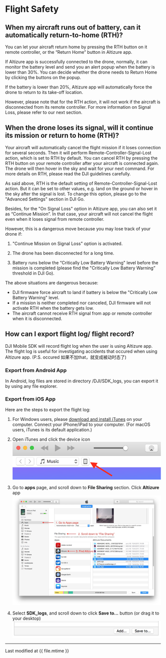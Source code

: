 # Flight Safety

## When my aircraft runs out of battery, can it automatically return-to-home (RTH)?

You can let your aircraft return home by pressing the RTH button on it remote controller, or the “Return Home” button in Altizure app.

If Altizure app is successfully connected to the drone, normally, it can monitor the battery level and send you an alert popup when the battery is lower than 30%. You can decide whether the drone needs to Return Home by clicking the buttons on the popup.

If the battery is lower than 20%, Altizure app will automatically force the drone to return to its take-off location.

However, please note that for the RTH action, it will not work if the aircraft is disconnected from its remote controller. For more information on Signal Loss, please refer to our next section.

## When the drone loses its signal, will it continue its mission or return to home (RTH)?

Your aircraft will automatically cancel the flight mission if it loses connection for several seconds. Then it will perform Remote-Controller-Signal-Lost action, which is set to RTH by default. You can cancel RTH by pressing the RTH button on your remote controller after your aircraft is connected again. The drone will then hover in the sky and wait for your next command. For more details on RTH, please read the DJI guidelines carefully.

As said above, RTH is the default setting of Remote-Controller-Signal-Lost action. But it can be set to other values, e.g. land on the ground or hover in the sky after the signal is lost. To change this option, please go to the "Advanced Settings" section in DJI Go.

Besides, for the "On Signal Loss" option in Altizure app, you can also set it as “Continue Mission”. In that case, your aircraft will not cancel the flight even when it loses signal from remote controller.

However, this is a dangerous move because you may lose track of your drone if:

1) "Continue Mission on Signal Loss" option is activated.

2) The drone has been disconnected for a long time.

3) Battery runs below the “Critically Low Battery Warning" level before the mission is completed (please find the "Critically Low Battery Warning” threshold in DJI Go).

The above situations are dangerous because:

* DJI firmware force aircraft to land if battery is below the "Critically Low Battery Warning" level. 
* If a mission is neither completed nor canceled, DJI firmware will not activate RTH when the battery gets low. 
* The aircraft cannot receive RTH signal from app or remote controller when it is disconnected.

## How can I export flight log/ flight record?

DJI Mobile SDK will record flight log when the user is using Altizure app. The flight log is useful for investigating accidents that occured when using Altizure app. 
(P.S. occured 如果不加that，就变成被动时态了)

### Export from Android App

In Android, log files are stored in directory /DJI/SDK_logs, you can export it by using any file explorer.

### Export from iOS App

Here are the steps to export the flight log:

1. For Windows users, please [download and install iTunes](https://www.apple.com/itunes/download/) on your computer. Connect your iPhone/iPad to your computer. (For macOS users, iTunes is its default application.)

2. Open iTunes and click the device icon
  ![device-icon](../../assets/itunes-device.png)
3. Go to **apps** page, and scroll down to **File Sharing** section. Click **Altizure** app
  ![App Sharing](../../assets/iTunes-apps-eng.jpg)
4. Select **SDK_logs**, and scroll down to click **Save to...** button (or drag it to your desktop)
  ![Save to](../../assets/itunes-save_to.png)

---

Last modified at {{ file.mtime }}
